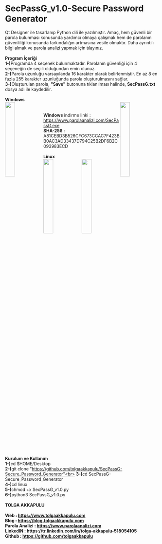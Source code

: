 # SecPassG_v1.0-Secure Password Generator
Qt Designer ile tasarlanıp Python dili ile yazılmıştır. Amaç, hem güvenli bir parola bulunması konusunda yardımcı olmaya çalışmak hem de parolanın güvenliliği konusunda farkındalığın artmasına vesile olmaktır. Daha ayrıntılı bilgi almak ve parola analizi yapmak için <a href="https://www.parolaanalizi.com" target="_blank">tılayınız</a>.
<br><br>
<b>Program İçeriği</b><br>
<b>1-)</b>Programda 4 seçenek bulunmaktadır. Parolanın güvenliği için 4 seçeneğin de seçili olduğundan emin olunuz. <br>
<b>2-)</b>Parola uzunluğu varsayılanda 16 karakter olarak belirlenmiştir. En az 8 en fazla 255 karakter uzunluğunda parola oluşturulmasını sağlar.<br>
<b>3-)</b>Oluşturulan parola, <b>"Save"</b> butonuna tıklanılması halinde, <b>SecPassG.txt</b> dosya adı ile kaydedilir.
<br><br>
<b> Windows</b><br>
<img src="https://www.parolaanalizi.com/images/SecPassG/1.png" style="float:left" width="25%">
<img src="https://www.parolaanalizi.com/images/SecPassG/2.png" style="float:right" width="25%">
<br><br><b>Windows</b> indirme linki : https://www.parolaanalizi.com/SecPassG.exe
<br>
<b>SHA-256  :  </b>A81CEBD3B526CFC673CCAC7F423BB0AC3AD33437D794C25B2DF6B2C093983ECD
<br><br>
<b>Linux</b><br>
<img src="https://www.parolaanalizi.com/images/SecPassG/3.png" style="float:left" width="25%">
<img src="https://www.parolaanalizi.com/images/SecPassG/4.png" style="float:right" width="25%">
<br><br>
<b>Kurulum ve Kullanım</b><br>
<b>1-)</b>cd $HOME/Desktop<br>
<b>2-)</b>git clone "https://github.com/tolgaakkapulu/SecPassG-Secure_Password_Generator"<br>
<b>3-)</b>cd SecPassG-Secure_Password_Generator<br>
<b>4-)</b>cd linux<br>
<b>5-)</b>chmod +x SecPassG_v1.0.py<br>
<b>6-)</b>python3 SecPassG_v1.0.py<br><br>
<b>TOLGA AKKAPULU<br><br>
Web             : https://www.tolgaakkapulu.com<br>
Blog            : https://blog.tolgaakkapulu.com<br>
Parola Analizi  : https://www.parolaanalizi.com<br>
LinkedIN        : https://tr.linkedin.com/in/tolga-akkapulu-518054105<br>
Github          : https://github.com/tolgaakkapulu</b>
